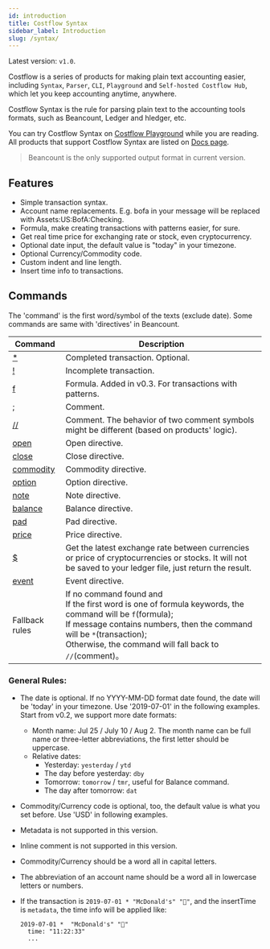 ```yaml
---
id: introduction
title: Costflow Syntax
sidebar_label: Introduction
slug: /syntax/
---
```


Latest version: `v1.0`.

Costflow is a series of products for making plain text accounting easier, including `Syntax`, `Parser`, `CLI`, `Playground` and `Self-hosted Costflow Hub`, which let you keep accounting anytime, anywhere.

Costflow Syntax is the rule for parsing plain text to the accounting tools formats, such as Beancount, Ledger and hledger, etc.

You can try Costflow Syntax on [Costflow Playground](https://playground.costflow.io/) while you are reading. All products that support Costflow Syntax are listed on [Docs page](/docs/).

> Beancount is the only supported output format in current version.

## Features

- Simple transaction syntax.
- Account name replacements. E.g. bofa in your message will be replaced with Assets:US:BofA:Checking.
- Formula, make creating transactions with patterns easier, for sure.
- Get real time price for exchanging rate or stock, even cryptocurrency.
- Optional date input, the default value is "today" in your timezone.
- Optional Currency/Commodity code.
- Custom indent and line length.
- Insert time info to transactions.



## Commands

The 'command' is the first word/symbol of the texts (exclude date). Some commands are same with 'directives' in Beancount.

| Command                 | Description                                                                                                                                                                                                           |
| ----------------------- | --------------------------------------------------------------------------------------------------------------------------------------------------------------------------------------------------------------------- |
| [\*](/docs/syntax/transaction)      | Completed transaction. Optional.                                                                                                                                                                                      |
| [!](/docs/syntax/transaction)       | Incomplete transaction.                                                                                                                                                                                               |
| [f](/docs/syntax/formula)           | Formula. Added in v0.3. For transactions with patterns.                                                                                                                                                               |
| [;](/docs/syntax/comment)           | Comment.                                                                                                                                                                  |
| [//](/docs/syntax/comment)          | Comment. The behavior of two comment symbols might be different (based on products' logic).                                                                                                                                                 |
| [open](/docs/syntax/open)           | Open directive.                                                                                                                                                                                                       |
| [close](/docs/syntax/close)         | Close directive.                                                                                                                                                                                                      |
| [commodity](/docs/syntax/commodity) | Commodity directive.                                                                                                                                                                                                  |
| [option](/docs/syntax/option)       | Option directive.                                                                                                                                                                                                     |
| [note](/docs/syntax/note)           | Note directive.                                                                                                                                                                                                       |
| [balance](/docs/syntax/balance)     | Balance directive.                                                                                                                                                                                                    |
| [pad](/docs/syntax/pad)             | Pad directive.                                                                                                                                                                                                        |
| [price](/docs/syntax/price)         | Price directive.                                                                                                                                                                                                      |
| [$](/docs/syntax/snap)             | Get the latest exchange rate between currencies or price of cryptocurrencies or stocks. It will not be saved to your ledger file, just return the result.                                                             |
| [event](/docs/syntax/event)         | Event directive.                                                                                                                                                                                                      |
| Fallback rules       | If no command found and<br/>If the first word is one of formula keywords, the command will be `f`(formula);<br/>If message contains numbers, then the command will be `*`(transaction);<br/>Otherwise, the command will fall back to `//`(comment)。 |


### General Rules:

- The date is optional. If no YYYY-MM-DD format date found, the date will be 'today' in your timezone. Use '2019-07-01' in the following examples. Start from v0.2, we support more date formats:

  - Month name: Jul 25 / July 10 / Aug 2. The month name can be full name or three-letter abbreviations, the first letter should be uppercase.
  - Relative dates:
    - Yesterday: `yesterday` / `ytd`
    - The day before yesterday: `dby`
    - Tomorrow: `tomorrow` / `tmr`, useful for Balance command.
    - The day after tomorrow: `dat`

- Commodity/Currency code is optional, too, the default value is what you set before. Use 'USD' in following examples.

- Metadata is not supported in this version.

- Inline comment is not supported in this version.

- Commodity/Currency should be a word all in capital letters.

- The abbreviation of an account name should be a word all in lowercase letters or numbers.

- If the transaction is `2019-07-01 * "McDonald's" "🍔"`, and the insertTime is `metadata`, the time info will be applied like:
  ```
  2019-07-01 *  "McDonald's" "🍔"
    time: "11:22:33"
    ...
  ```
